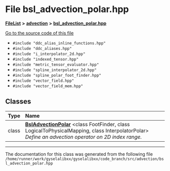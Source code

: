 

# File bsl\_advection\_polar.hpp



[**FileList**](files.md) **>** [**advection**](dir_b90fde0f10c67a9aef841a6e6700f1f6.md) **>** [**bsl\_advection\_polar.hpp**](bsl__advection__polar_8hpp.md)

[Go to the source code of this file](bsl__advection__polar_8hpp_source.md)



* `#include "ddc_alias_inline_functions.hpp"`
* `#include "ddc_aliases.hpp"`
* `#include "i_interpolator_2d.hpp"`
* `#include "indexed_tensor.hpp"`
* `#include "metric_tensor_evaluator.hpp"`
* `#include "spline_interpolator_2d.hpp"`
* `#include "spline_polar_foot_finder.hpp"`
* `#include "vector_field.hpp"`
* `#include "vector_field_mem.hpp"`















## Classes

| Type | Name |
| ---: | :--- |
| class | [**BslAdvectionPolar**](classBslAdvectionPolar.md) &lt;class FootFinder, class LogicalToPhysicalMapping, class InterpolatorPolar&gt;<br>_Define an advection operator on 2D_  _index range._ |



















































------------------------------
The documentation for this class was generated from the following file `/home/runner/work/gyselalibxx/gyselalibxx/code_branch/src/advection/bsl_advection_polar.hpp`

